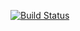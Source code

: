 [![Build Status](https://app.travis-ci.com/Pavel172/lab06.svg?token=QmtEcFu86rTjGyW8s74Y&branch=main)](https://app.travis-ci.com/Pavel172/lab06)

